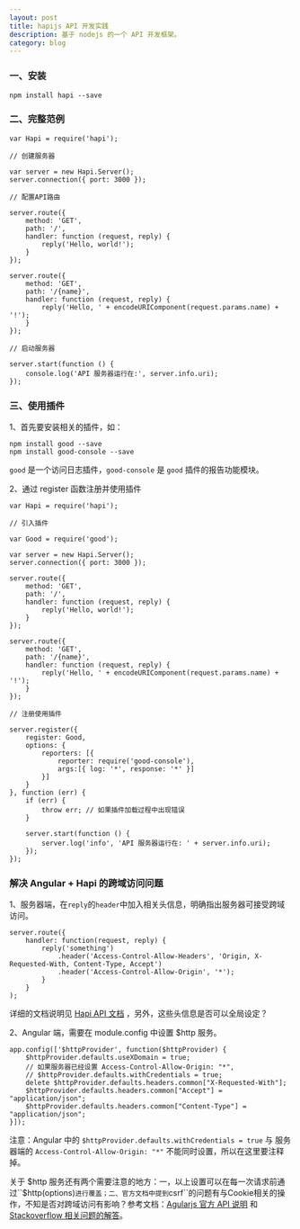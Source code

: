 ```yaml
---
layout: post
title: hapijs API 开发实践
description: 基于 nodejs 的一个 API 开发框架。
category: blog
---
```


### 一、安装

    npm install hapi --save
    
### 二、完整范例

    var Hapi = require('hapi');
    
    // 创建服务器
    
    var server = new Hapi.Server();
    server.connection({ port: 3000 });
    
    // 配置API路由
    
    server.route({
        method: 'GET',
        path: '/',
        handler: function (request, reply) {
            reply('Hello, world!');
        }
    });
    
    server.route({
        method: 'GET',
        path: '/{name}',
        handler: function (request, reply) {
            reply('Hello, ' + encodeURIComponent(request.params.name) + '!');
        }
    });
    
    // 启动服务器
    
    server.start(function () {
        console.log('API 服务器运行在:', server.info.uri);
    });

### 三、使用插件

1、首先要安装相关的插件，如：

    npm install good --save
    npm install good-console --save
    
``good`` 是一个访问日志插件，``good-console`` 是 ``good`` 插件的报告功能模块。

2、通过 register 函数注册并使用插件

    var Hapi = require('hapi');
    
    // 引入插件
    
    var Good = require('good');
    
    var server = new Hapi.Server();
    server.connection({ port: 3000 });
    
    server.route({
        method: 'GET',
        path: '/',
        handler: function (request, reply) {
            reply('Hello, world!');
        }
    });
    
    server.route({
        method: 'GET',
        path: '/{name}',
        handler: function (request, reply) {
            reply('Hello, ' + encodeURIComponent(request.params.name) + '!');
        }
    });
    
    // 注册使用插件
    
    server.register({
        register: Good,
        options: {
            reporters: [{
                reporter: require('good-console'),
                args:[{ log: '*', response: '*' }]
            }]
        }
    }, function (err) {
        if (err) {
            throw err; // 如果插件加载过程中出现错误
        }
    
        server.start(function () {
            server.log('info', 'API 服务器运行在: ' + server.info.uri);
        });
    });

### 解决 Angular + Hapi 的跨域访问问题

1、服务器端，在``reply``的``header``中加入相关头信息，明确指出服务器可接受跨域访问。

    server.route({
        handler: function(request, reply) {
            reply('something')
                .header('Access-Control-Allow-Headers', 'Origin, X-Requested-With, Content-Type, Accept')
                .header('Access-Control-Allow-Origin', '*');
            }
        }
    );
    
详细的文档说明见 [Hapi API 文档](http://hapijs.com/api#reply-interface) ，另外，这些头信息是否可以全局设定？

2、Angular 端，需要在 module.config 中设置 $http 服务。

    app.config(['$httpProvider', function($httpProvider) {
        $httpProvider.defaults.useXDomain = true;
        // 如果服务器已经设置 Access-Control-Allow-Origin: "*",
        // $httpProvider.defaults.withCredentials = true;
        delete $httpProvider.defaults.headers.common["X-Requested-With"];
        $httpProvider.defaults.headers.common["Accept"] = "application/json";
        $httpProvider.defaults.headers.common["Content-Type"] = "application/json";
    }]);
    
注意：Angular 中的 ``$httpProvider.defaults.withCredentials = true`` 与 服务器端的 ``Access-Control-Allow-Origin: "*"`` 不能同时设置，所以在这里要注释掉。

关于 $http 服务还有两个需要注意的地方：一，以上设置可以在每一次请求前通过``$http(options)``进行覆盖；二、官方文档中提到``csrf``的问题有与Cookie相关的操作，不知是否对跨域访问有影响？参考文档：[Agularjs 官方 API 说明](https://docs.angularjs.org/api/ng/service/$http) 和 [Stackoverflow 相关问题的解答](http://stackoverflow.com/questions/17289195/angularjs-post-data-to-external-rest-api)。